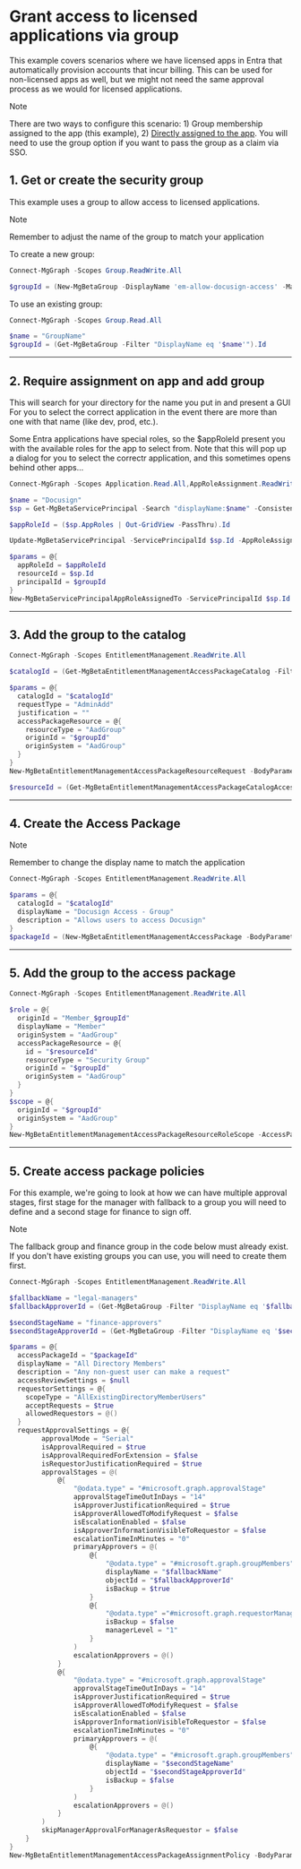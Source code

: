 # Grant access to licensed applications via group

This example covers scenarios where we have licensed apps in Entra that automatically provision accounts that incur billing. This can be used for non-licensed apps as well, but we might not need the same approval process as we would for licensed applications.

> [!NOTE]
> There are two ways to configure this scenario: 1) Group membership assigned to the app (this example), 2) [Directly assigned to the app](licensed-apps-app.md). You will need to use the group option if you want to pass the group as a claim via SSO.

## 1. Get or create the security group

This example uses a group to allow access to licensed applications.

> [!NOTE]
> Remember to adjust the name of the group to match your application

To create a new group:
```powershell
Connect-MgGraph -Scopes Group.ReadWrite.All

$groupId = (New-MgBetaGroup -DisplayName 'em-allow-docusign-access' -MailEnabled:$False  -MailNickName 'em-allow-docusign-access' -SecurityEnabled).Id

```

To use an existing group:
```powershell
Connect-MgGraph -Scopes Group.Read.All

$name = "GroupName"
$groupId = (Get-MgBetaGroup -Filter "DisplayName eq '$name'").Id

```

---

## 2. Require assignment on app and add group

This will search for your directory for the name you put in and present a GUI For you to select the correct application in the event there are more than one with that name (like dev, prod, etc.).

Some Entra applications have special roles, so the $appRoleId present you with the available roles for the app to select from. Note that this will pop up a dialog for you to select the correctr application, and this sometimes opens behind other apps...

```powershell
Connect-MgGraph -Scopes Application.Read.All,AppRoleAssignment.ReadWrite.All

$name = "Docusign"
$sp = Get-MgBetaServicePrincipal -Search "displayName:$name" -ConsistencyLevel eventual -CountVariable $count | Out-GridView -PassThru

$appRoleId = ($sp.AppRoles | Out-GridView -PassThru).Id

Update-MgBetaServicePrincipal -ServicePrincipalId $sp.Id -AppRoleAssignmentRequired:$true

$params = @{
  appRoleId = $appRoleId
  resourceId = $sp.Id
  principalId = $groupId
}
New-MgBetaServicePrincipalAppRoleAssignedTo -ServicePrincipalId $sp.Id -BodyParameter $params

```

---

## 3. Add the group to the catalog

```powershell
Connect-MgGraph -Scopes EntitlementManagement.ReadWrite.All

$catalogId = (Get-MgBetaEntitlementManagementAccessPackageCatalog -Filter "DisplayName eq 'General'").Id

$params = @{
  catalogId = "$catalogId"
  requestType = "AdminAdd"
  justification = ""
  accessPackageResource = @{
    resourceType = "AadGroup"
    originId = "$groupId"
    originSystem = "AadGroup"
  }
}
New-MgBetaEntitlementManagementAccessPackageResourceRequest -BodyParameter $params

$resourceId = (Get-MgBetaEntitlementManagementAccessPackageCatalogAccessPackageResource -AccessPackageCatalogId $catalogId -Filter "originId eq '$groupId'").Id

```

---

## 4. Create the Access Package

> [!NOTE]
> Remember to change the display name to match the application 

```powershell
Connect-MgGraph -Scopes EntitlementManagement.ReadWrite.All

$params = @{
  catalogId = "$catalogId"
  displayName = "Docusign Access - Group"
  description = "Allows users to access Docusign"
}
$packageId = (New-MgBetaEntitlementManagementAccessPackage -BodyParameter $params).Id

```

---

## 5. Add the group to the access package

```powershell
Connect-MgGraph -Scopes EntitlementManagement.ReadWrite.All

$role = @{
  originId = "Member_$groupId"
  displayName = "Member"
  originSystem = "AadGroup"
  accessPackageResource = @{
    id = "$resourceId"
    resourceType = "Security Group"
    originId = "$groupId"
    originSystem = "AadGroup"
  }
}
$scope = @{
  originId = "$groupId"
  originSystem = "AadGroup"
}
New-MgBetaEntitlementManagementAccessPackageResourceRoleScope -AccessPackageId $packageId -AccessPackageResourceRole $role -AccessPackageResourceScope $scope

```

---

## 5. Create access package policies

For this example, we're going to look at how we can have multiple approval stages, first stage for the manager with fallback to a group you will need to define and a second stage for finance to sign off.

> [!NOTE]
> The fallback group and finance group in the code below must already exist. If you don't have existing groups you can use, you will need to create them first.

```powershell
Connect-MgGraph -Scopes EntitlementManagement.ReadWrite.All

$fallbackName = "legal-managers"
$fallbackApproverId = (Get-MgBetaGroup -Filter "DisplayName eq '$fallbackName'").Id

$secondStageName = "finance-approvers"
$secondStageApproverId = (Get-MgBetaGroup -Filter "DisplayName eq '$secondStageName'").Id

$params = @{
  accessPackageId = "$packageId"
  displayName = "All Directory Members"
  description = "Any non-guest user can make a request"
  accessReviewSettings = $null
  requestorSettings = @{
    scopeType = "AllExistingDirectoryMemberUsers"
    acceptRequests = $true
    allowedRequestors = @()
  }
  requestApprovalSettings = @{
        approvalMode = "Serial"
        isApprovalRequired = $true
        isApprovalRequiredForExtension = $false
        isRequestorJustificationRequired = $true
        approvalStages = @(
            @{
                "@odata.type" = "#microsoft.graph.approvalStage"
                approvalStageTimeOutInDays = "14"
                isApproverJustificationRequired = $true
                isApproverAllowedToModifyRequest = $false
                isEscalationEnabled = $false
                isApproverInformationVisibleToRequestor = $false
                escalationTimeInMinutes = "0"
                primaryApprovers = @(
                    @{
                        "@odata.type" = "#microsoft.graph.groupMembers"
                        displayName = "$fallbackName"
                        objectId = "$fallbackApproverId"
                        isBackup = $true
                    }
                    @{
                        "@odata.type" ="#microsoft.graph.requestorManager"
                        isBackup = $false
                        managerLevel = "1"
                    }
                )
                escalationApprovers = @()
            }
            @{
                "@odata.type" = "#microsoft.graph.approvalStage"
                approvalStageTimeOutInDays = "14"
                isApproverJustificationRequired = $true
                isApproverAllowedToModifyRequest = $false
                isEscalationEnabled = $false
                isApproverInformationVisibleToRequestor = $false
                escalationTimeInMinutes = "0"
                primaryApprovers = @(
                    @{
                        "@odata.type" = "#microsoft.graph.groupMembers"
                        displayName = "$secondStageName"
                        objectId = "$secondStageApproverId"
                        isBackup = $false
                    }
                )
                escalationApprovers = @()
            }
        )
        skipManagerApprovalForManagerAsRequestor = $false
    }
}
New-MgBetaEntitlementManagementAccessPackageAssignmentPolicy -BodyParameter $params

```
